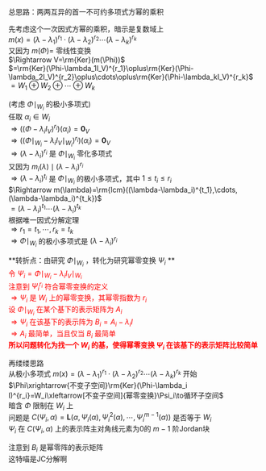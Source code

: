 总思路：两两互异的首一不可约多项式方幂的乘积  
  
先考虑这个一次因式方幂的乘积，暗示是复数域上  
 $m(x)=(\lambda-\lambda_1)^{r_1}\cdot(\lambda-\lambda_2)^{r_2}\cdots(\lambda-\lambda_k)^{r_k}$   
又因为 $m(\Phi)=$ 零线性变换  
 $\Rightarrow V=\rm{Ker}(m(\Phi))$   
 $=\rm{Ker}(\Phi-\lambda_1I_V)^{r_1}\oplus\rm{Ker}(\Phi-\lambda_2I_V)^{r_2}\oplus\cdots\oplus\rm{Ker}(\Phi-\lambda_kI_V)^{r_k}$   
 $=W_1\oplus W_2\oplus\cdots\oplus W_k$   
  
(考虑 $\Phi\mid_{W_i}$ 的极小多项式)  
任取 $\alpha_i\in W_i$   
 $\Rightarrow((\Phi-\lambda_iI_V)^{r_i})(\alpha_i)=\mathbf0_V$   
 $\Rightarrow((\Phi\mid_{W_i}-\lambda_iI_V\mid_{W_i})^{r_i})(\alpha_i)=\mathbf0_V$   
 $\Rightarrow(\lambda-\lambda_i)^{r_i}$ 是 $\Phi\mid_{W_i}$ 零化多项式  
又因为 $m_i(\lambda)\mid(\lambda-\lambda_i)^{r_i}$   
 $\Rightarrow(\lambda-\lambda_i)^{t_i}$ 是 $\Phi\mid_{W_i}$ 的极小多项式，其中 $1\le t_i\le r_i$   
 $\Rightarrow m(\lambda)=\rm{lcm}((\lambda-\lambda_i)^{t_1},\cdots,(\lambda-\lambda_i)^{t_k})$   
 $=(\lambda-\lambda_i)^{t_1}\cdots(\lambda-\lambda_i)^{t_k}$   
根据唯一因式分解定理  
 $\Rightarrow r_1=t_1,\cdots,r_k=t_k$   
 $\Rightarrow\Phi\mid_{W_i}$ 的极小多项式是 $(\lambda-\lambda_i)^{r_i}$   
  
**转折点：由研究 $\Phi\mid_{W_i}$ ，转化为研究幂零变换 $\Psi_i$ **  
<font color=red>令 $\Psi_i=\Phi\mid_{W_i}-\lambda_iI_V\mid_{W_i}$   
注意到 $\Psi_i^{r_i}$ 符合幂零变换的定义  
 $\Rightarrow\Psi_i$ 是 $W_i$ 上的幂零变换，其幂零指数为 $r_i$   
设 $\Phi\mid_{W_i}$ 在某个基下的表示矩阵为 $A_i$   
 $\Rightarrow\Psi_i$ 在该基下的表示阵为 $B_i=A_i-\lambda_i I$   
 $\Rightarrow A_i$ 最简单，当且仅当 $B_i$ 最简单  
**所以问题转化为找一个 $W_i$ 的基，使得幂零变换 $\Psi_i$ 在该基下的表示矩阵比较简单**</font>  
  
再缕缕思路  
从极小多项式 $m(x)=(\lambda-\lambda_1)^{r_1}\cdot(\lambda-\lambda_2)^{r_2}\cdots(\lambda-\lambda_k)^{r_k}$ 开始  
 $\Phi\xrightarrow{不变子空间}\rm{Ker}(\Phi-\lambda_i I)^{r_i}=W_i\xleftarrow[不变子空间]{幂零变换}\Psi_i\to循环子空间$   
暗含 $\Phi$ 限制在 $W_i$ 上  
问题是 $C(\Psi_i,\alpha)=\mathbf L(\alpha,\Psi_i(\alpha),\Psi_i^2(\alpha),\cdots,\Psi_i^{m-1}(\alpha))$ 是否等于 $W_i$   
 $\Psi_i$ 在 $C(\Psi_i,\alpha)$ 上的表示阵主对角线元素为0的 $m-1$ 阶Jordan块  
  
注意到 $B_i$ 是幂零阵的表示矩阵  
这特喵是JC分解啊  
